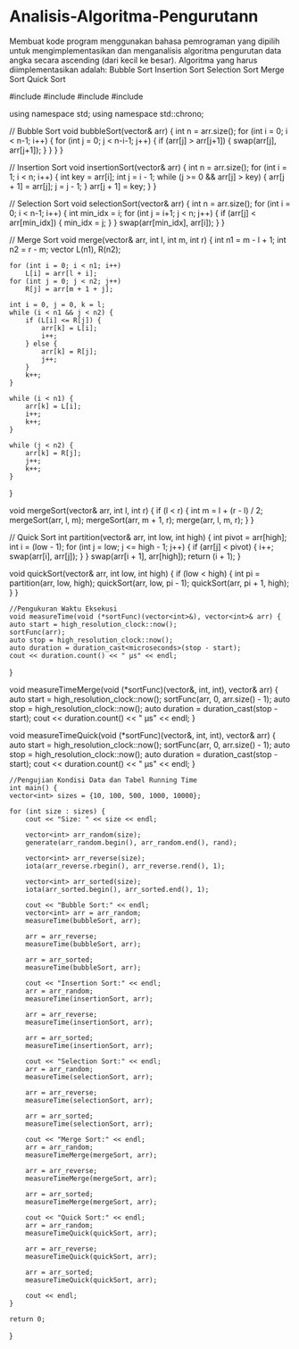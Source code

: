 # Analisis-Algoritma-Pengurutann
Membuat kode program menggunakan bahasa pemrograman yang dipilih untuk mengimplementasikan dan menganalisis algoritma pengurutan data angka secara ascending (dari kecil ke besar). Algoritma yang harus diimplementasikan adalah:  Bubble Sort Insertion Sort Selection Sort Merge Sort Quick Sort

#include <iostream>
#include <vector>
#include <algorithm>
#include <chrono>

using namespace std;
using namespace std::chrono;

// Bubble Sort
void bubbleSort(vector<int>& arr) {
    int n = arr.size();
    for (int i = 0; i < n-1; i++) {
        for (int j = 0; j < n-i-1; j++) {
            if (arr[j] > arr[j+1]) {
                swap(arr[j], arr[j+1]);
            }
        }
    }
}

// Insertion Sort
void insertionSort(vector<int>& arr) {
    int n = arr.size();
    for (int i = 1; i < n; i++) {
        int key = arr[i];
        int j = i - 1;
        while (j >= 0 && arr[j] > key) {
            arr[j + 1] = arr[j];
            j = j - 1;
        }
        arr[j + 1] = key;
    }
}

// Selection Sort
void selectionSort(vector<int>& arr) {
    int n = arr.size();
    for (int i = 0; i < n-1; i++) {
        int min_idx = i;
        for (int j = i+1; j < n; j++) {
            if (arr[j] < arr[min_idx]) {
                min_idx = j;
            }
        }
        swap(arr[min_idx], arr[i]);
    }
}

// Merge Sort
void merge(vector<int>& arr, int l, int m, int r) {
    int n1 = m - l + 1;
    int n2 = r - m;
    vector<int> L(n1), R(n2);

    for (int i = 0; i < n1; i++)
        L[i] = arr[l + i];
    for (int j = 0; j < n2; j++)
        R[j] = arr[m + 1 + j];

    int i = 0, j = 0, k = l;
    while (i < n1 && j < n2) {
        if (L[i] <= R[j]) {
            arr[k] = L[i];
            i++;
        } else {
            arr[k] = R[j];
            j++;
        }
        k++;
    }

    while (i < n1) {
        arr[k] = L[i];
        i++;
        k++;
    }

    while (j < n2) {
        arr[k] = R[j];
        j++;
        k++;
    }
}

void mergeSort(vector<int>& arr, int l, int r) {
    if (l < r) {
        int m = l + (r - l) / 2;
        mergeSort(arr, l, m);
        mergeSort(arr, m + 1, r);
        merge(arr, l, m, r);
    }
}

// Quick Sort
int partition(vector<int>& arr, int low, int high) {
    int pivot = arr[high];
    int i = (low - 1);
    for (int j = low; j <= high - 1; j++) {
        if (arr[j] < pivot) {
            i++;
            swap(arr[i], arr[j]);
        }
    }
    swap(arr[i + 1], arr[high]);
    return (i + 1);
}

void quickSort(vector<int>& arr, int low, int high) {
    if (low < high) {
        int pi = partition(arr, low, high);
        quickSort(arr, low, pi - 1);
        quickSort(arr, pi + 1, high);
    }
}

    //Pengukuran Waktu Eksekusi
    void measureTime(void (*sortFunc)(vector<int>&), vector<int>& arr) {
    auto start = high_resolution_clock::now();
    sortFunc(arr);
    auto stop = high_resolution_clock::now();
    auto duration = duration_cast<microseconds>(stop - start);
    cout << duration.count() << " μs" << endl;
}

void measureTimeMerge(void (*sortFunc)(vector<int>&, int, int), vector<int>& arr) {
    auto start = high_resolution_clock::now();
    sortFunc(arr, 0, arr.size() - 1);
    auto stop = high_resolution_clock::now();
    auto duration = duration_cast<microseconds>(stop - start);
    cout << duration.count() << " μs" << endl;
}

void measureTimeQuick(void (*sortFunc)(vector<int>&, int, int), vector<int>& arr) {
    auto start = high_resolution_clock::now();
    sortFunc(arr, 0, arr.size() - 1);
    auto stop = high_resolution_clock::now();
    auto duration = duration_cast<microseconds>(stop - start);
    cout << duration.count() << " μs" << endl;
}

    //Pengujian Kondisi Data dan Tabel Running Time
    int main() {
    vector<int> sizes = {10, 100, 500, 1000, 10000};

    for (int size : sizes) {
        cout << "Size: " << size << endl;
        
        vector<int> arr_random(size);
        generate(arr_random.begin(), arr_random.end(), rand);

        vector<int> arr_reverse(size);
        iota(arr_reverse.rbegin(), arr_reverse.rend(), 1);

        vector<int> arr_sorted(size);
        iota(arr_sorted.begin(), arr_sorted.end(), 1);

        cout << "Bubble Sort:" << endl;
        vector<int> arr = arr_random;
        measureTime(bubbleSort, arr);

        arr = arr_reverse;
        measureTime(bubbleSort, arr);

        arr = arr_sorted;
        measureTime(bubbleSort, arr);

        cout << "Insertion Sort:" << endl;
        arr = arr_random;
        measureTime(insertionSort, arr);

        arr = arr_reverse;
        measureTime(insertionSort, arr);

        arr = arr_sorted;
        measureTime(insertionSort, arr);

        cout << "Selection Sort:" << endl;
        arr = arr_random;
        measureTime(selectionSort, arr);

        arr = arr_reverse;
        measureTime(selectionSort, arr);

        arr = arr_sorted;
        measureTime(selectionSort, arr);

        cout << "Merge Sort:" << endl;
        arr = arr_random;
        measureTimeMerge(mergeSort, arr);

        arr = arr_reverse;
        measureTimeMerge(mergeSort, arr);

        arr = arr_sorted;
        measureTimeMerge(mergeSort, arr);

        cout << "Quick Sort:" << endl;
        arr = arr_random;
        measureTimeQuick(quickSort, arr);

        arr = arr_reverse;
        measureTimeQuick(quickSort, arr);

        arr = arr_sorted;
        measureTimeQuick(quickSort, arr);

        cout << endl;
    }

    return 0;
}


